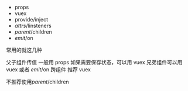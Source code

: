- props
- vuex
- provide/inject
- $attrs/$linsteners
- $parent/$children
- $emit/$on

常用的就这几种

父子组件传值 一般用 props 如果需要保存状态，可以用 vuex
兄弟组件可以用 vuex 或者 $emit/$on
跨组件 推荐 vuex

不推荐使用$parent/$children
